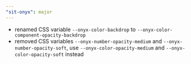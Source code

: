 ```yaml
---
"sit-onyx": major
---
```


- renamed CSS variable `--onyx-color-backdrop` to `--onyx-color-component-opacity-backdrop`
- removed CSS variables `--onyx-number-opacity-medium` and `--onyx-number-opacity-soft`, use `--onyx-color-opacity-medium` and `--onyx-color-opacity-soft` instead
